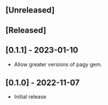 ## [Unreleased]

## [Released]

## [0.1.1] - 2023-01-10

- Allow greater versions of pagy gem.

## [0.1.0] - 2022-11-07

- Initial release
